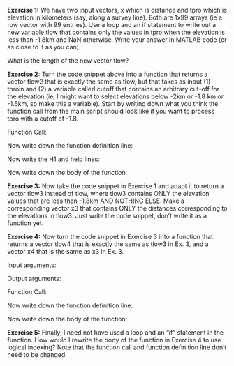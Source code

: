 **Exercise 1:** We have two input vectors, x which is distance and tpro
which is elevation in kilometers (say, along a survey line). Both are
1x99 arrays (ie a row vector with 99 entries). Use
<span class="underline">a loop and an if statement</span> to write out a
new variable tlow that contains only the values in tpro when the
elevation is less than -1.8km and NaN otherwise. Write your answer in
MATLAB code (or as close to it as you can).

What is the length of the new vector tlow?

**Exercise 2:** Turn the code snippet above into a function that returns
a vector tlow2 that is exactly the same as tlow, but that takes as input
(1) tproin and (2) a variable called cutoff that contains an arbitrary
cut-off for the elevation (ie, I might want to select elevations below
-2km or -1.8 km or -1.5km, so make this a variable). Start by writing
down what you think the function call from the main script should look
like if you want to process tpro with a cutoff of -1.8.

Function Call:

Now write down the function definition line:

Now write the H1 and help lines:

Now write down the body of the function:

**Exercise 3:** Now take the code snippet in Exercise 1 and adapt it to
return a vector tlow3 instead of tlow, where tlow3 contains ONLY the
elevation values that are less than -1.8km AND NOTHING ELSE. Make a
corresponding vector x3 that contains ONLY the distances corresponding
to the elevations in tlow3. Just write the code snippet, don’t write it
as a function yet.

**Exercise 4:** Now turn the code snippet in Exercise 3 into a function
that returns a vector tlow4 that is exactly the same as tlow3 in Ex. 3,
and a vector x4 that is the same as x3 in Ex. 3.

Input arguments:

Output arguments:

Function Call:

Now write down the function definition line:

Now write down the body of the function:

**Exercise 5:** Finally, I need not have used a loop and an “if”
statement in the function. How would I rewrite the body of the function
in Exercise 4 to use logical indexing? Note that the function call and
function definition line don’t need to be changed.

